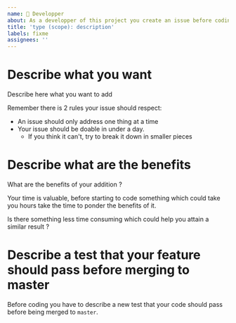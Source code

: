```yaml
---
name: 🤖 Developper 
about: As a developper of this project you create an issue before coding 💻
title: 'type (scope): description'
labels: fixme
assignees: ''
---
```




# Describe what you want

Describe here what you want to add

Remember there is 2 rules your issue should respect:
 - An issue should only address one thing at a time
 - Your issue should be doable in under a day.
	- If you think it can't, try to break it down in smaller pieces


# Describe what are the benefits

What are the benefits of your addition ? 

Your time is valuable, before starting to code something which could take you hours take the time to ponder the benefits of it.

Is there something less time consuming which could help you attain a similar result ?


# Describe a test that your feature should pass before merging to master

Before coding you have to describe a new test that your code should pass before being merged to `master`.

